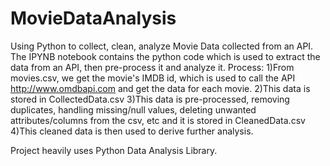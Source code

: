 # MovieDataAnalysis
Using Python to collect, clean, analyze Movie Data collected from an API.
The IPYNB notebook contains the python code which is used to extract the data from an API, then pre-process it and analyze it.
Process:
1)From movies.csv, we get the movie's IMDB id, which is used to call the API http://www.omdbapi.com and get the data for each movie.
2)This data is stored in CollectedData.csv
3)This data is pre-processed, removing duplicates, handling missing/null values, deleting unwanted attributes/columns from the csv, etc and it is stored in CleanedData.csv
4)This cleaned data is then used to derive further analysis.

Project heavily uses Python Data Analysis Library.
